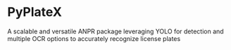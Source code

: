 # PyPlateX
A scalable and versatile ANPR package leveraging YOLO for detection and multiple OCR options to accurately recognize license plates
